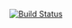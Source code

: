[![Build Status](https://dev.azure.com/prometheansacrifice/esy-packages/_apis/build/status/prometheansacrifice.esy-gperf?branchName=master)](https://dev.azure.com/prometheansacrifice/esy-packages/_build/latest?definitionId=53&branchName=master)
